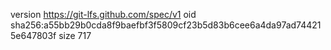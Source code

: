 version https://git-lfs.github.com/spec/v1
oid sha256:a55bb29b0cda8f9baefbf3f5809cf23b5d83b6cee6a4da97ad744215e647803f
size 717
